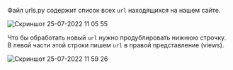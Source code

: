 Файл urls.py содержит список всех `url` находящихся на нашем сайте.<br>

![Скриншот 25-07-2022 11 05 55](https://user-images.githubusercontent.com/84935915/180728977-365b94d4-cc2c-44ec-b9ce-08a4ee51d061.png)<br>

Что бы обработать новый `url` нужно продублировать нижнюю строчку. В левой части этой строки пишем `url` в правой представление (views).

![Скриншот 25-07-2022 11 59 26](https://user-images.githubusercontent.com/84935915/180739202-aa02272f-a0ed-4d10-a12f-6476275d3513.png)<br>



